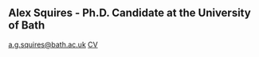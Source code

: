 ## Alex Squires - Ph.D. Candidate at the University of Bath

[a.g.squires@bath.ac.uk](a.g.squires@bath.ac.uk)
[CV](assets/ac_cv.pdf)  

